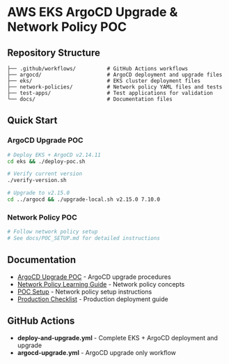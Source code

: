 # AWS EKS ArgoCD Upgrade & Network Policy POC

## Repository Structure
```
├── .github/workflows/          # GitHub Actions workflows
├── argocd/                     # ArgoCD deployment and upgrade files
├── eks/                        # EKS cluster deployment files
├── network-policies/           # Network policy YAML files and tests
├── test-apps/                  # Test applications for validation
└── docs/                       # Documentation files
```

## Quick Start

### ArgoCD Upgrade POC
```bash
# Deploy EKS + ArgoCD v2.14.11
cd eks && ./deploy-poc.sh

# Verify current version
./verify-version.sh

# Upgrade to v2.15.0
cd ../argocd && ./upgrade-local.sh v2.15.0 7.10.0
```

### Network Policy POC
```bash
# Follow network policy setup
# See docs/POC_SETUP.md for detailed instructions
```

## Documentation
- [ArgoCD Upgrade POC](docs/ARGOCD_UPGRADE_POC.md) - ArgoCD upgrade procedures
- [Network Policy Learning Guide](docs/LEARNING_GUIDE.md) - Network policy concepts
- [POC Setup](docs/POC_SETUP.md) - Network policy setup instructions
- [Production Checklist](docs/PRODUCTION_CHECKLIST.md) - Production deployment guide

## GitHub Actions
- **deploy-and-upgrade.yml** - Complete EKS + ArgoCD deployment and upgrade
- **argocd-upgrade.yml** - ArgoCD upgrade only workflow